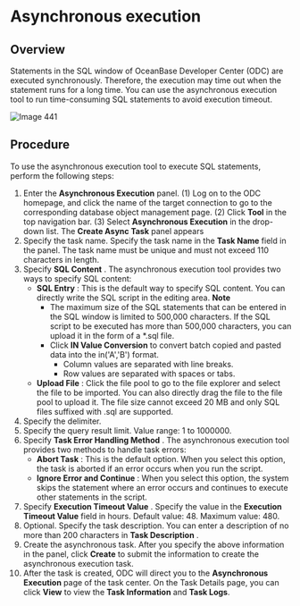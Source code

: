 Asynchronous execution 
===========================================



Overview 
-----------------------------

Statements in the SQL window of OceanBase Developer Center (ODC) are executed synchronously. Therefore, the execution may time out when the statement runs for a long time. You can use the asynchronous execution tool to run time-consuming SQL statements to avoid execution timeout. 

![Image 441](https://help-static-aliyun-doc.aliyuncs.com/assets/img/en-US/6378659361/p293273.png)

Procedure 
------------------------------

To use the asynchronous execution tool to execute SQL statements, perform the following steps:

1. Enter the **Asynchronous Execution** panel. 
   (1) Log on to the ODC homepage, and click the name of the target connection to go to the corresponding database object management page.
   (2) Click **Tool** in the top navigation bar.
   (3) Select **Asynchronous Execution** in the drop-down list. The **Create Async Task** panel appears
2. Specify the task name. 
   Specify the task name in the **Task Name** field in the panel. The task name must be unique and must not exceed 110 characters in length.
3. Specify **SQL Content** . 
   The asynchronous execution tool provides two ways to specify SQL content:
   * **SQL Entry** : This is the default way to specify SQL content. You can directly write the SQL script in the editing area. 
     **Note**
     * The maximum size of the SQL statements that can be entered in the SQL window is limited to 500,000 characters. If the SQL script to be executed has more than 500,000 characters, you can upload it in the form of a \*.sql file.
     * Click **IN Value Conversion** to convert batch copied and pasted data into the in('A','B') format. 
       * Column values are separated with line breaks.     
       * Row values are separated with spaces or tabs.
   * **Upload File** : Click the file pool to go to the file explorer and select the file to be imported. You can also directly drag the file to the file pool to upload it. The file size cannot exceed 20 MB and only SQL files suffixed with .sql are supported.
4. Specify the delimiter.
5. Specify the query result limit. Value range: 1 to 1000000.
6. Specify **Task Error Handling Method** . 
   The asynchronous execution tool provides two methods to handle task errors:
   * **Abort Task** : This is the default option. When you select this option, the task is aborted if an error occurs when you run the script.
   * **Ignore Error and Continue** : When you select this option, the system skips the statement where an error occurs and continues to execute other statements in the script.
7. Specify **Execution Timeout Value** . 
   Specify the value in the **Execution Timeout Value** field in hours. Default value: 48. Maximum value: 480.
8. Optional. Specify the task description. 
   You can enter a description of no more than 200 characters in **Task Description** .
9. Create the asynchronous task. 
   After you specify the above information in the panel, click **Create** to submit the information to create the asynchronous execution task.
10. After the task is created, ODC will direct you to the **Asynchronous Execution** page of the task center. On the Task Details page, you can click **View** to view the **Task Information** and **Task Logs**.